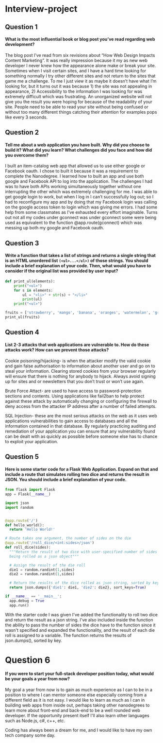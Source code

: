 # Interview-project

## Question 1

#### What is the most influential book or blog post you’ve read regarding web development?


The blog post I’ve read from six revisions about “How Web Design Impacts Content Marketing”. It was really impression because it my as new web developer I never knew how the appearance alone make or break your site. Sometimes when I visit certain sites, and I have a hard time looking for something normally I try other different sites and not return to the sites that game me a challenge. To me I just view it as maybe it doesn’t have what I’m looking for, but it turns out it was because 1) the site was not appealing in appearance, 2) Accessibility to the information I was looking for was extremely difficult which was frustrating. An unorganized website will not give you the result you were hoping for because of the readability of your site. People need to be able to read your site without being confused or without too many different things catching their attention for examples pops like every 3 seconds.


## Question 2

#### Tell me about a web application you have built. Why did you choose to build it? What did you learn? What challenges did you face and how did you overcome them?


I built an item-catalog web app that allowed us to use either google or Facebook oauth. I chose to built it because it was a requirement to complete the Nanodegree. I learned how to built an app and use both google and Facebook API to log into the application. The challenges I had was to have both APIs working simultaneously together without one interrupting the other which was extremely challenging for me. I was able to get google login to work, but when I log in I can’t successfully log out; so I had to reconfigure my app and by doing that my Facebook login was calling on the google access token to login which was giving me errors. I had some help from some classmates as I’ve exhausted every effort imaginable. Turns out not all my codes under gconnect was under gconnect some were being used as equivalent to the function @app.route(gconnect) which was messing up both my google and Facebook oauth.


## Question 3

#### Write a function that takes a list of strings and returns a single string that is an HTML unordered list `(<ul>...</ul>)` of those strings. You should include a brief explanation of your code. Then, what would you have to consider if the original list was provided by user input?


```python
def print_ul(elements):
    print("<ul>")
    for s in elements:
        ul = "<li>" + str(s) + "</li>"
        print(ul)
    print("<ul>")

fruits = ['strawberry', 'mango', 'banana', 'oranges', 'watermelon', 'grapes', 'blueberries'];
print_ul(fruits)

```


## Question 4

#### List 2-3 attacks that web applications are vulnerable to. How do these attacks work? How can we prevent those attacks?

Cookie poisoning/hijacking- is when the attacker modify the valid cookie and gain false authorisation to information about another user and go on to steal your information.
Clearing stored cookies from your browser regularly will ensure that there is nothing for anybody to hijack. Always avoid signing up for sites and or newsletters that you don’t trust or won’t use again.

Brute Force Attact- are used to have access to password-protection sections and contents. Using applications like fail2ban to help protect against these attack by automatically changing or configuring the firewall to deny access from the attacker IP address after a number of failed attempts.

SQL Injection- these are the most serious attacks on the web as it uses web applications vulnerabilities to gain access to databases and all the information contained in that database.
By regularly practicing auditing and remediation of your application you can ensure that any vulnerability found can be dealt with as quickly as possible before someone else has to chance to exploit your application.

## Question 5

#### Here is some starter code for a Flask Web Application. Expand on that and include a route that simulates rolling two dice and returns the result in JSON. You should include a brief explanation of your code.

```python
from flask import Flask
app = Flask(__name__)

import json
import random


@app.route('/')
def hello_world():
  return 'Hello World!'

# Route takes one argument, the number of sides on the die
@app.route('/roll_dice/<int:sides>/json')
def roll_dice(sides):
  """Return the result of two dice with user-specified number of sides
  being rolled as a json object"""

  # Assign the result of the die roll
  die1 = random.randint(1,sides)
  die2 = random.randint(1,sides)

  # Return the results of the dice rolled as json string, sorted by key
  return json.dumps({'die1': die1, 'die2': die2}, sort_keys=True)

if __name__ == '__main__':
  app.debug = True
  app.run()

```
With the starter code I was given I've added the functionality to roll two dice and return the result as a json string. I've also included inside the function the ability to pass the number of sides the dice have to the function since it wasn't specified and expanded the functionality, and the result of each die roll is assigned to a variable. The function returns the results of json.dumps(), sorted by key.

# Question 6 

#### If you were to start your full-stack developer position today, what would be your goals a year from now? 

My goal a year from now is to gain as much experience as I can to be in a position to where I can mentor someone else especially coming from a different field as it is not easy. I would like to learn as much as I can in building web apps from inside out, perhaps taking other nanodegrees to learn more about front-end and back-end to be a well rounded web developer. If the opportunity present itself I'll also learn other languages such as Node.js, c#, c++, etc. 

Coding has always been a dream for me, and I would like to have my own tech company some day.
